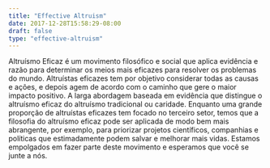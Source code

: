 ```yaml
---
title: "Effective Altruism"
date: 2017-12-28T15:58:29-08:00
draft: false
type: "effective-altruism"
---
```


Altruísmo Eficaz é um movimento filosófico e social que aplica evidência e razão para determinar os meios mais eficazes para resolver os problemas do mundo. Altruístas eficazes tem por objetivo considerar todas as causas e ações, e depois agem de acordo com o caminho que gere o maior impacto positivo.
A larga abordagem baseada em evidência que distingue o altruísmo eficaz do altruísmo tradicional ou caridade. Enquanto uma grande proporção de altruístas eficazes tem focado no terceiro setor, temos que a filosofia do altruísmo eficaz pode ser aplicada de modo bem mais abrangente, por exemplo, para priorizar projetos científicos, companhias e políticas que estimadamente podem salvar e melhorar mais vidas.
Estamos empolgados em fazer parte deste movimento e esperamos que você se junte a nós.

